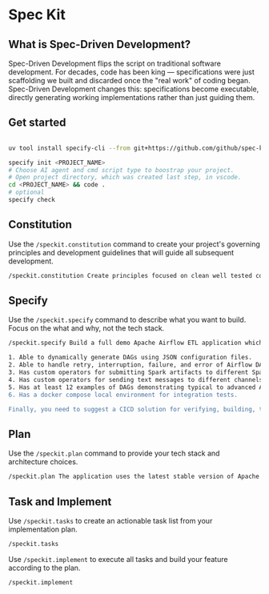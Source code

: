 # Spec Kit

## What is Spec-Driven Development?

Spec-Driven Development flips the script on traditional software development. For decades, code has been king — specifications were just scaffolding we built and discarded once the "real work" of coding began. Spec-Driven Development changes this: specifications become executable, directly generating working implementations rather than just guiding them.

## Get started

```bash

uv tool install specify-cli --from git+https://github.com/github/spec-kit.git

specify init <PROJECT_NAME>
# Choose AI agent and cmd script type to boostrap your project.
# Open project directory, which was created last step, in vscode.
cd <PROJECT_NAME> && code .
# optional
specify check
```

## Constitution

Use the `/speckit.constitution` command to create your project's governing principles and development guidelines that will guide all subsequent development.

```bash
/speckit.constitution Create principles focused on clean well tested code, and data quality assurance for a Apache Airflow project that can serves as a full demo of Apache Airflow's ETL capabilities.
```

## Specify

Use the `/speckit.specify` command to describe what you want to build. Focus on the what and why, not the tech stack.

```bash
/speckit.specify Build a full demo Apache Airflow ETL application which interacts with a mock data warehouse. All code must be tested. Any test data must be mocked - you do not need to pull anything from any real sources. You can assume most common ETL usecases for this Airflow application. Additionally, It must also has these very important qualities:

1. Able to dynamically generate DAGs using JSON configuration files.
2. Able to handle retry, interruption, failure, and error of Airflow DAGs.
3. Has custom operators for submitting Spark artifacts to different Spark clusters e.g. standalone, YARN, and Kubernetes for execution.
4. Has custom operators for sending text messages to different channels e.g. email, MS Teams, and telegram, which can be triggered by events or results of other operators in the Airflow DAG.
5. Has at least 12 examples of DAGs demonstrating typical to advanced Airflow's ETL workloads.
6. Has a docker compose local environment for integration tests.

Finally, you need to suggest a CICD solution for verifying, building, testing, and deploying DAGs using JSON files. If such solution can be achieved in production using Github Actions then implement it, else create a .md file with your suggestions fully explained.
```

## Plan

Use the `/speckit.plan` command to provide your tech stack and architecture choices.

```bash
/speckit.plan The application uses the latest stable version of Apache Airflow with minimal number of libraries, and Postgres for the mock data warehouse. Please also picks optimal free tools for project management tasks like: build automation, dependency management, packaging, linting, and testing.
```

## Task and Implement

Use `/speckit.tasks` to create an actionable task list from your implementation plan.

```bash
/speckit.tasks
```

Use `/speckit.implement` to execute all tasks and build your feature according to the plan.

```bash
/speckit.implement
```
